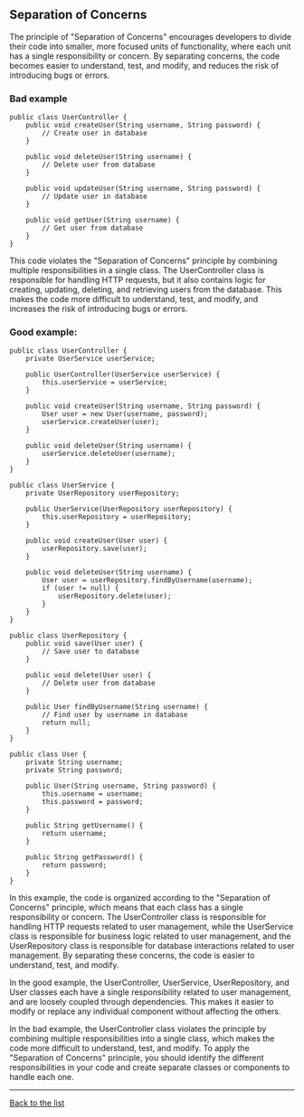 ## Separation of Concerns

The principle of "Separation of Concerns" encourages developers to divide their code into smaller, more focused units of functionality, where each unit has a single responsibility or concern. By separating concerns, the code becomes easier to understand, test, and modify, and reduces the risk of introducing bugs or errors.

### Bad example

```
public class UserController {
    public void createUser(String username, String password) {
        // Create user in database
    }

    public void deleteUser(String username) {
        // Delete user from database
    }

    public void updateUser(String username, String password) {
        // Update user in database
    }

    public void getUser(String username) {
        // Get user from database
    }
}
```

This code violates the "Separation of Concerns" principle by combining multiple responsibilities in a single class. The UserController class is responsible for handling HTTP requests, but it also contains logic for creating, updating, deleting, and retrieving users from the database. This makes the code more difficult to understand, test, and modify, and increases the risk of introducing bugs or errors.

### Good example:

```
public class UserController {
    private UserService userService;

    public UserController(UserService userService) {
        this.userService = userService;
    }

    public void createUser(String username, String password) {
        User user = new User(username, password);
        userService.createUser(user);
    }

    public void deleteUser(String username) {
        userService.deleteUser(username);
    }
}

public class UserService {
    private UserRepository userRepository;

    public UserService(UserRepository userRepository) {
        this.userRepository = userRepository;
    }

    public void createUser(User user) {
        userRepository.save(user);
    }

    public void deleteUser(String username) {
        User user = userRepository.findByUsername(username);
        if (user != null) {
            userRepository.delete(user);
        }
    }
}

public class UserRepository {
    public void save(User user) {
        // Save user to database
    }

    public void delete(User user) {
        // Delete user from database
    }

    public User findByUsername(String username) {
        // Find user by username in database
        return null;
    }
}

public class User {
    private String username;
    private String password;

    public User(String username, String password) {
        this.username = username;
        this.password = password;
    }

    public String getUsername() {
        return username;
    }

    public String getPassword() {
        return password;
    }
}
```

In this example, the code is organized according to the "Separation of Concerns" principle, which means that each class has a single responsibility or concern. The UserController class is responsible for handling HTTP requests related to user management, while the UserService class is responsible for business logic related to user management, and the UserRepository class is responsible for database interactions related to user management. By separating these concerns, the code is easier to understand, test, and modify.

In the good example, the UserController, UserService, UserRepository, and User classes each have a single responsibility related to user management, and are loosely coupled through dependencies. This makes it easier to modify or replace any individual component without affecting the others.

In the bad example, the UserController class violates the principle by combining multiple responsibilities into a single class, which makes the code more difficult to understand, test, and modify. To apply the "Separation of Concerns" principle, you should identify the different responsibilities in your code and create separate classes or components to handle each one.




---
[Back to the list](./README.md)